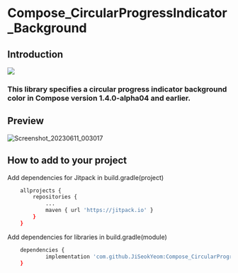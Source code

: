 # Compose_CircularProgressIndicator_Background

## Introduction


[![](https://jitpack.io/v/JiSeokYeom/Compose_CircularProgressIndicator_Background.svg)](https://jitpack.io/#JiSeokYeom/Compose_CircularProgressIndicator_Background)

<h3> This library specifies a circular progress indicator background color in Compose version 1.4.0-alpha04 and earlier.



## Preview

![Screenshot_20230611_003017](https://github.com/JiSeokYeom/Compose_CircularProgressIndicator_Background/assets/38849158/cc1a45fa-57a3-44ff-8592-19eb46703178)



## How to add to your project


Add dependencies for Jitpack in build.gradle(project)

```bash
  	allprojects {
		repositories {
			...
			maven { url 'https://jitpack.io' }
		}
	}
```

Add dependencies for libraries in build.gradle(module)
```bash
  	dependencies {
	        implementation 'com.github.JiSeokYeom:Compose_CircularProgressIndicator_Background:LATEST_VERSION'
	}
```

